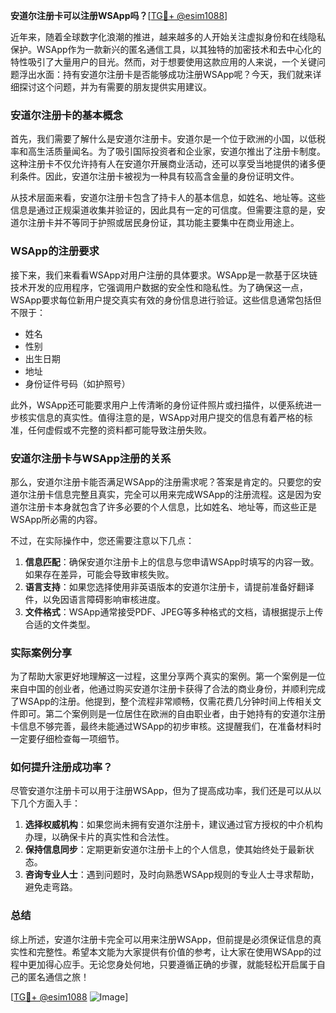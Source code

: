 **安道尔注册卡可以注册WSApp吗？**[[TG💪+ @esim1088](https://t.me/s/esim1088)]

近年来，随着全球数字化浪潮的推进，越来越多的人开始关注虚拟身份和在线隐私保护。WSApp作为一款新兴的匿名通信工具，以其独特的加密技术和去中心化的特性吸引了大量用户的目光。然而，对于想要使用这款应用的人来说，一个关键问题浮出水面：持有安道尔注册卡是否能够成功注册WSApp呢？今天，我们就来详细探讨这个问题，并为有需要的朋友提供实用建议。

### 安道尔注册卡的基本概念

首先，我们需要了解什么是安道尔注册卡。安道尔是一个位于欧洲的小国，以低税率和高生活质量闻名。为了吸引国际投资者和企业家，安道尔推出了注册卡制度。这种注册卡不仅允许持有人在安道尔开展商业活动，还可以享受当地提供的诸多便利条件。因此，安道尔注册卡被视为一种具有较高含金量的身份证明文件。

从技术层面来看，安道尔注册卡包含了持卡人的基本信息，如姓名、地址等。这些信息是通过正规渠道收集并验证的，因此具有一定的可信度。但需要注意的是，安道尔注册卡并不等同于护照或居民身份证，其功能主要集中在商业用途上。

### WSApp的注册要求

接下来，我们来看看WSApp对用户注册的具体要求。WSApp是一款基于区块链技术开发的应用程序，它强调用户数据的安全性和隐私性。为了确保这一点，WSApp要求每位新用户提交真实有效的身份信息进行验证。这些信息通常包括但不限于：

- 姓名
- 性别
- 出生日期
- 地址
- 身份证件号码（如护照号）

此外，WSApp还可能要求用户上传清晰的身份证件照片或扫描件，以便系统进一步核实信息的真实性。值得注意的是，WSApp对用户提交的信息有着严格的标准，任何虚假或不完整的资料都可能导致注册失败。

### 安道尔注册卡与WSApp注册的关系

那么，安道尔注册卡能否满足WSApp的注册需求呢？答案是肯定的。只要您的安道尔注册卡信息完整且真实，完全可以用来完成WSApp的注册流程。这是因为安道尔注册卡本身就包含了许多必要的个人信息，比如姓名、地址等，而这些正是WSApp所必需的内容。

不过，在实际操作中，您还需要注意以下几点：

1. **信息匹配**：确保安道尔注册卡上的信息与您申请WSApp时填写的内容一致。如果存在差异，可能会导致审核失败。
2. **语言支持**：如果您选择使用非英语版本的安道尔注册卡，请提前准备好翻译件，以免因语言障碍影响审核进度。
3. **文件格式**：WSApp通常接受PDF、JPEG等多种格式的文档，请根据提示上传合适的文件类型。

### 实际案例分享

为了帮助大家更好地理解这一过程，这里分享两个真实的案例。第一个案例是一位来自中国的创业者，他通过购买安道尔注册卡获得了合法的商业身份，并顺利完成了WSApp的注册。他提到，整个流程非常顺畅，仅需花费几分钟时间上传相关文件即可。第二个案例则是一位居住在欧洲的自由职业者，由于她持有的安道尔注册卡信息不够完善，最终未能通过WSApp的初步审核。这提醒我们，在准备材料时一定要仔细检查每一项细节。

### 如何提升注册成功率？

尽管安道尔注册卡可以用于注册WSApp，但为了提高成功率，我们还是可以从以下几个方面入手：

1. **选择权威机构**：如果您尚未拥有安道尔注册卡，建议通过官方授权的中介机构办理，以确保卡片的真实性和合法性。
2. **保持信息同步**：定期更新安道尔注册卡上的个人信息，使其始终处于最新状态。
3. **咨询专业人士**：遇到问题时，及时向熟悉WSApp规则的专业人士寻求帮助，避免走弯路。

### 总结

综上所述，安道尔注册卡完全可以用来注册WSApp，但前提是必须保证信息的真实性和完整性。希望本文能为大家提供有价值的参考，让大家在使用WSApp的过程中更加得心应手。无论您身处何地，只要遵循正确的步骤，就能轻松开启属于自己的匿名通信之旅！

[[TG💪+ @esim1088](https://t.me/s/esim1088) ![Image](https://i.postimg.cc/4NQfJmqS/Snipaste-2025-05-13-00-14-12.png)]